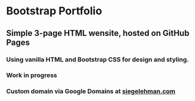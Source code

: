 # Bootstrap Portfolio

## Simple 3-page HTML wensite, hosted on GitHub Pages

### Using vanilla HTML and Bootstrap CSS for design and styling.

### Work in progress

### Custom domain via Google Domains at [siegelehman.com](http://www.siegelehman.com)